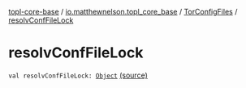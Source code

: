 [topl-core-base](../../index.md) / [io.matthewnelson.topl_core_base](../index.md) / [TorConfigFiles](index.md) / [resolvConfFileLock](./resolv-conf-file-lock.md)

# resolvConfFileLock

`val resolvConfFileLock: `[`Object`](https://docs.oracle.com/javase/6/docs/api/java/lang/Object.html) [(source)](https://github.com/05nelsonm/TorOnionProxyLibrary-Android/blob/master/topl-core-base/src/main/java/io/matthewnelson/topl_core_base/TorConfigFiles.kt#L191)